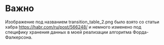 # Важно
Изображение под названием transition_table_2.png было взято со статьи хабра https://habr.com/ru/post/566248/ и немного изменено под специфику хранения данных в моей реализации алгоритма Форда-Фалкерсона.